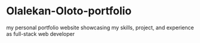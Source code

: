 # Olalekan-Oloto-portfolio
my personal portfolio website showcasing my skills, project, and experience as full-stack web developer

